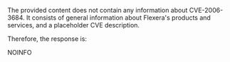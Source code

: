 The provided content does not contain any information about CVE-2006-3684. It consists of general information about Flexera's products and services, and a placeholder CVE description.

Therefore, the response is:

NOINFO